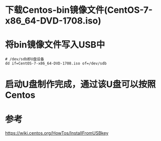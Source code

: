 # 下载Centos-bin镜像文件(CentOS-7-x86_64-DVD-1708.iso)

# 将bin镜像文件写入USB中
```
# /dev/sdb即U盘设备
dd if=CentOS-7-x86_64-DVD-1708.iso of=/dev/sdb
```
# 启动U盘制作完成，通过该U盘可以按照Centos

# 参考
https://wiki.centos.org/HowTos/InstallFromUSBkey

